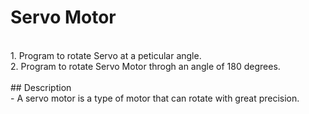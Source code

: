 # Servo Motor
<br />
1. Program to rotate Servo at a peticular angle. <br />
2. Program to rotate Servo Motor throgh an angle of 180 degrees.

<br />
<br />
## Description
<br />
- A servo motor is a type of motor that can rotate with great precision.
